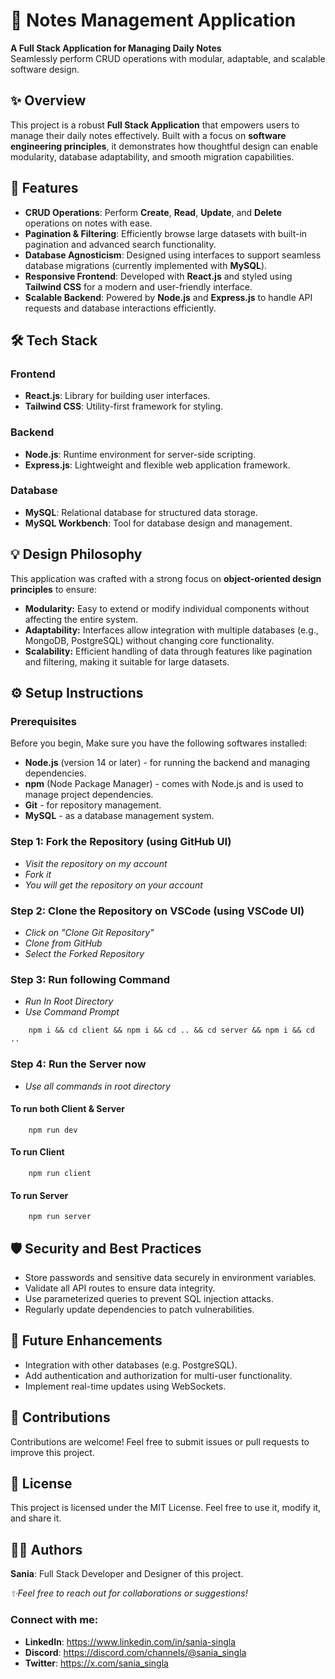 # 📝 Notes Management Application  

**A Full Stack Application for Managing Daily Notes**  
Seamlessly perform CRUD operations with modular, adaptable, and scalable software design.


## ✨ Overview  
This project is a robust **Full Stack Application** that empowers users to manage their daily notes effectively. Built with a focus on **software engineering principles**, it demonstrates how thoughtful design can enable modularity, database adaptability, and smooth migration capabilities.


## 🌟 Features  
- **CRUD Operations**: Perform **Create**, **Read**, **Update**, and **Delete** operations on notes with ease.  
- **Pagination & Filtering**: Efficiently browse large datasets with built-in pagination and advanced search functionality.  
- **Database Agnosticism**: Designed using interfaces to support seamless database migrations (currently implemented with **MySQL**).  
- **Responsive Frontend**: Developed with **React.js** and styled using **Tailwind CSS** for a modern and user-friendly interface.  
- **Scalable Backend**: Powered by **Node.js** and **Express.js** to handle API requests and database interactions efficiently.  


## 🛠️ Tech Stack  

### Frontend  
- **React.js**: Library for building user interfaces.  
- **Tailwind CSS**: Utility-first framework for styling.  

### Backend  
- **Node.js**: Runtime environment for server-side scripting.  
- **Express.js**: Lightweight and flexible web application framework.  

### Database  
- **MySQL**: Relational database for structured data storage.  
- **MySQL Workbench**: Tool for database design and management.  


## 💡 Design Philosophy  
This application was crafted with a strong focus on **object-oriented design principles** to ensure:  
- **Modularity:** Easy to extend or modify individual components without affecting the entire system.  
- **Adaptability:** Interfaces allow integration with multiple databases (e.g., MongoDB, PostgreSQL) without changing core functionality.  
- **Scalability:** Efficient handling of data through features like pagination and filtering, making it suitable for large datasets.  


## ⚙️ Setup Instructions  

### Prerequisites

Before you begin, Make sure you have the following softwares installed:  

- **Node.js** (version 14 or later) - for running the backend and managing dependencies.
- **npm** (Node Package Manager) - comes with Node.js and is used to manage project dependencies.
- **Git** - for repository management.
- **MySQL** - as a database management system.


### Step 1: Fork the Repository (using GitHub UI)
- *Visit the repository on my account*
- *Fork it*
- *You will get the repository on your account*

### Step 2: Clone the Repository on VSCode (using VSCode UI)
- *Click on "Clone Git Repository"*
- *Clone from GitHub*
- *Select the Forked Repository*

### Step 3: Run following Command
- *Run In Root Directory*
- *Use Command Prompt*

``` 
    npm i && cd client && npm i && cd .. && cd server && npm i && cd ..
```

### Step 4: Run the Server now 
- *Use all commands in root directory*

#### To run both Client & Server
```
    npm run dev 
```

#### To run Client
```
    npm run client
```

#### To run Server
```
    npm run server
```

## 🛡️ Security and Best Practices
- Store passwords and sensitive data securely in environment variables.
- Validate all API routes to ensure data integrity.
- Use parameterized queries to prevent SQL injection attacks.
- Regularly update dependencies to patch vulnerabilities.


## 🚀 Future Enhancements
- Integration with other databases (e.g. PostgreSQL).
- Add authentication and authorization for multi-user functionality.
- Implement real-time updates using WebSockets.


## 🙌 Contributions
Contributions are welcome! Feel free to submit issues or pull requests to improve this project.


## 📄 License
This project is licensed under the MIT License.
Feel free to use it, modify it, and share it.


## 🧑‍💻 Authors  
**Sania**: Full Stack Developer and Designer of this project.  

*✨Feel free to reach out for collaborations or suggestions!*

### Connect with me:
- **LinkedIn**: https://www.linkedin.com/in/sania-singla
- **Discord**: https://discord.com/channels/@sania_singla
- **Twitter**: https://x.com/sania_singla